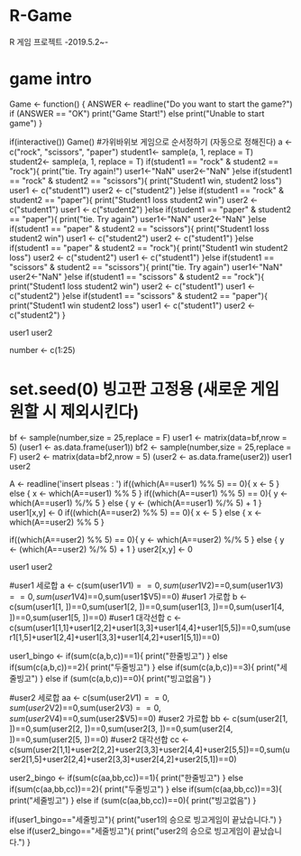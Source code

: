 # R-Game
R 게임 프로젝트 -2019.5.2~-
# game intro
Game <- function() {
  ANSWER <- readline("Do you want to start the game?")
  if (ANSWER == "OK")
    print("Game Start!")
  else
    print("Unable to start game")
}

if(interactive()) Game()
#가위바위보 게임으로 순서정하기 (자동으로 정해진다)
a <- c("rock", "scissors", "paper")
student1<- sample(a, 1, replace = T)
student2<- sample(a, 1, replace = T)
if(student1 == "rock" & student2 == "rock"){
  print("tie. Try again!")
  user1<-"NaN"
  user2<-"NaN"
}else if(student1 == "rock" & student2 == "scissors"){
  print("Student1 win, student2 loss")
  user1 <- c("student1")
  user2 <- c("student2")
}else if(student1 == "rock" & student2 == "paper"){
  print("Student1 loss student2 win")
  user2 <- c("student1")
  user1 <- c("student2")
}else if(student1 == "paper" & student2 == "paper"){
  print("tie. Try again")
  user1<-"NaN"
  user2<-"NaN"
}else if(student1 == "paper" & student2 == "scissors"){
  print("Student1 loss student2 win")
  user1 <- c("student2")
  user2 <- c("student1")
}else if(student1 == "paper" & student2 == "rock"){
  print("Student1 win student2 loss")
  user2 <- c("student2")
  user1 <- c("student1")
}else if(student1 == "scissors" & student2 == "scissors"){
  print("tie. Try again")
  user1<-"NaN"
  user2<-"NaN"
}else if(student1 == "scissors" & student2 == "rock"){
  print("Student1 loss student2 win")
  user2 <- c("student1")
  user1 <- c("student2")
}else if(student1 == "scissors" & student2 == "paper"){
  print("Student1 win student2 loss")
  user1 <- c("student1")
  user2 <- c("student2")
}

user1
user2

number <- c(1:25)

# set.seed(0) 빙고판 고정용 (새로운 게임 원할 시 제외시킨다)
bf <- sample(number,size = 25,replace = F)
user1 <- matrix(data=bf,nrow = 5)
(user1 <- as.data.frame(user1))
bf2 <- sample(number,size = 25,replace = F)
user2 <- matrix(data=bf2,nrow = 5)
(user2 <- as.data.frame(user2))
user1
user2


A <- readline('insert plseas : ')
if((which(A==user1) %% 5) == 0){
  x <- 5
} else {
  x <- which(A==user1) %% 5
}
if((which(A==user1) %% 5) == 0){
  y <- which(A==user1) %/% 5
} else {
  y <- (which(A==user1) %/% 5) + 1
}
user1[x,y] <- 0
if((which(A==user2) %% 5) == 0){
  x <- 5
} else {
  x <- which(A==user2) %% 5
}

if((which(A==user2) %% 5) == 0){
  y <- which(A==user2) %/% 5
} else {
  y <- (which(A==user2) %/% 5) + 1
}
user2[x,y] <- 0

user1
user2

#user1 세로합
a <- c(sum(user1$V1)==0,sum(user1$V2)==0,sum(user1$V3)==0,sum(user1$V4)==0,sum(user1$V5)==0)
#user1 가로합
b <- c(sum(user1[1, ])==0,sum(user1[2, ])==0,sum(user1[3, ])==0,sum(user1[4, ])==0,sum(user1[5, ])==0)
#user1 대각선합
c <- c(sum(user1[1,1]+user1[2,2]+user1[3,3]+user1[4,4]+user1[5,5])==0,sum(user1[1,5]+user1[2,4]+user1[3,3]+user1[4,2]+user1[5,1])==0)

user1_bingo <- if(sum(c(a,b,c))==1){
  print("한줄빙고")
} else if(sum(c(a,b,c))==2){
  print("두줄빙고")
} else if(sum(c(a,b,c))==3){
  print("세줄빙고")
} else if (sum(c(a,b,c))==0){
  print("빙고없음")
}


#user2 세로합
aa <- c(sum(user2$V1)==0,sum(user2$V2)==0,sum(user2$V3)==0,sum(user2$V4)==0,sum(user2$V5)==0)
#user2 가로합
bb <- c(sum(user2[1, ])==0,sum(user2[2, ])==0,sum(user2[3, ])==0,sum(user2[4, ])==0,sum(user2[5, ])==0)
#user2 대각선합
cc <- c(sum(user2[1,1]+user2[2,2]+user2[3,3]+user2[4,4]+user2[5,5])==0,sum(user2[1,5]+user2[2,4]+user2[3,3]+user2[4,2]+user2[5,1])==0)

user2_bingo <- if(sum(c(aa,bb,cc))==1){
  print("한줄빙고")
} else if(sum(c(aa,bb,cc))==2){
  print("두줄빙고")
} else if(sum(c(aa,bb,cc))==3){
  print("세줄빙고")
} else if (sum(c(aa,bb,cc))==0){
  print("빙고없음")
}

if(user1_bingo=="세줄빙고"){
  print("user1의 승으로 빙고게임이 끝났습니다.")
} else if(user2_bingo=="세줄빙고"){
  print("user2의 승으로 빙고게임이 끝났습니다.")
}
